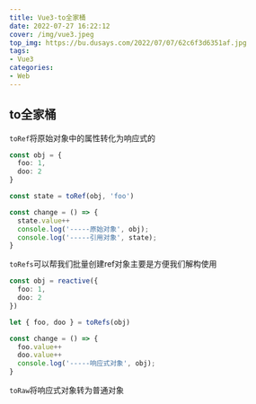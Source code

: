 ```yaml
---
title: Vue3-to全家桶
date: 2022-07-27 16:22:12
cover: /img/vue3.jpeg
top_img: https://bu.dusays.com/2022/07/07/62c6f3d6351af.jpg
tags:
- Vue3
categories:
- Web
---
```


## to全家桶

`toRef`将原始对象中的属性转化为响应式的

```ts
const obj = {
  foo: 1,
  doo: 2
}

const state = toRef(obj, 'foo')

const change = () => {
  state.value++
  console.log('-----原始对象', obj);
  console.log('-----引用对象', state);
}
```

`toRefs`可以帮我们批量创建ref对象主要是方便我们解构使用

```ts
const obj = reactive({
  foo: 1,
  doo: 2
})

let { foo, doo } = toRefs(obj)

const change = () => {
  foo.value++
  doo.value++
  console.log('-----响应式对象', obj);
}
```

`toRaw`将响应式对象转为普通对象
